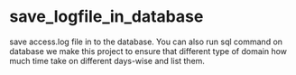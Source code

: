 # save_logfile_in_database
save access.log file in to the database.
You can also run sql command on database
we make this project to ensure that different type of domain 
how much time take on different days-wise and list them.
